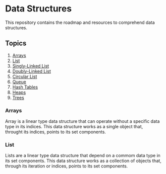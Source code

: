 # Data Structures

This repository contains the roadmap and resources to comprehend data structures.

## Topics

1. [Arrays](#Array)
2. [List](#List)
3. [Singly-Linked List]()
4. [Doubly-Linked List]()
5. [Circular List]()
6. [Queue]()
7. [Hash Tables]()
8. [Heaps]()
9. [Trees]()

### Arrays

Array is a linear type data structure that can operate without a specific data type in its indices. This data structure works as a single object that, throught its indices, points to its set components.

### List

Lists are a linear type data structure that depend on a commom data type in its set components. This data structure works as a collection of objects that, through its iteration or indices, points to its set components.
